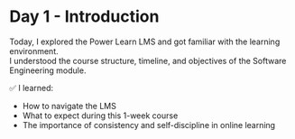 # Day 1 - Introduction

Today, I explored the Power Learn LMS and got familiar with the learning environment.  
I understood the course structure, timeline, and objectives of the Software Engineering module.

✅ I learned:
- How to navigate the LMS
- What to expect during this 1-week course
- The importance of consistency and self-discipline in online learning
